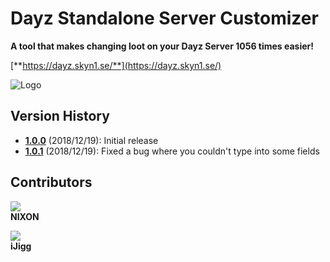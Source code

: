 # Dayz Standalone Server Customizer

**A tool that makes changing loot on your Dayz Server 1056 times easier!**

[**https://dayz.skyn1.se/**](https://dayz.skyn1.se/)


![Logo](https://i.redd.it/xy5be0g1i2521.png)

## Version History

- [**1.0.0**](https://dayz.skyn1.se/) (2018/12/19): Initial release
- [**1.0.1**](https://dayz.skyn1.se//) (2018/12/19): Fixed a bug where you couldn't type into some fields

## Contributors

<a href="https://github.com/niklashenrixon" target="_blank"><img src="https://avatars0.githubusercontent.com/u/5651193?s=90&v=4"></a>  
**NIXON**

<a href="https://github.com/iJigg" target="_blank"><img src="https://avatars3.githubusercontent.com/u/3774771?s=90&v=4"></a>  
**iJigg**
